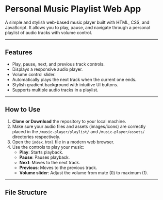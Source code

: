 # Personal Music Playlist Web App

A simple and stylish web-based music player built with HTML, CSS, and JavaScript. It allows you to play, pause, and navigate through a personal playlist of audio tracks with volume control.

---

## Features

- Play, pause, next, and previous track controls.
- Displays a responsive audio player.
- Volume control slider.
- Automatically plays the next track when the current one ends.
- Stylish gradient background with intuitive UI buttons.
- Supports multiple audio tracks in a playlist.

---

## How to Use

1. **Clone or Download** the repository to your local machine.
2. Make sure your audio files and assets (images/icons) are correctly placed in the `/music-player/playlist/` and `/music-player/assets/` directories respectively.
3. Open the `index.html` file in a modern web browser.
4. Use the controls to play your music:
   - **Play**: Starts playback.
   - **Pause**: Pauses playback.
   - **Next**: Moves to the next track.
   - **Previous**: Moves to the previous track.
   - **Volume slider**: Adjust the volume from mute (0) to maximum (1).

---

## File Structure

